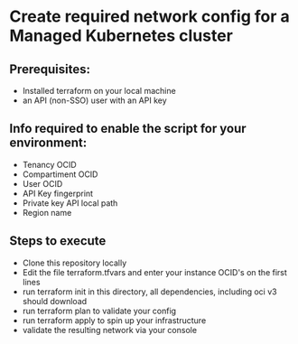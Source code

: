# Create required network config for a Managed Kubernetes cluster #

## Prerequisites: ##

- Installed terraform on your local machine
- an API (non-SSO) user with an API key

## Info required to enable the script for your environment: ##
- Tenancy OCID
- Compartiment OCID
- User OCID
- API Key fingerprint
- Private key API local path
- Region name

## Steps to execute ##

- Clone this repository locally
- Edit the file terraform.tfvars and enter your instance OCID's on the first lines
- run terraform init in this directory, all dependencies, including oci v3 should download
- run terraform plan to validate your config
- run terraform apply to spin up your infrastructure
- validate the resulting network via your console
